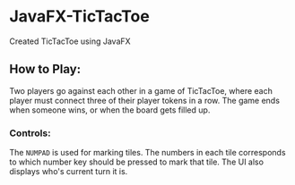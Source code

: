 # JavaFX-TicTacToe
Created TicTacToe using JavaFX

## How to Play: 
Two players go against each other in a game of TicTacToe, where each player must connect three of their player tokens in a row. The game ends when someone wins, or when the board gets filled up.

### Controls: 
The `NUMPAD` is used for marking tiles. The numbers in each tile corresponds to which number key should be pressed to mark that tile. The UI also displays who's current turn it is.
